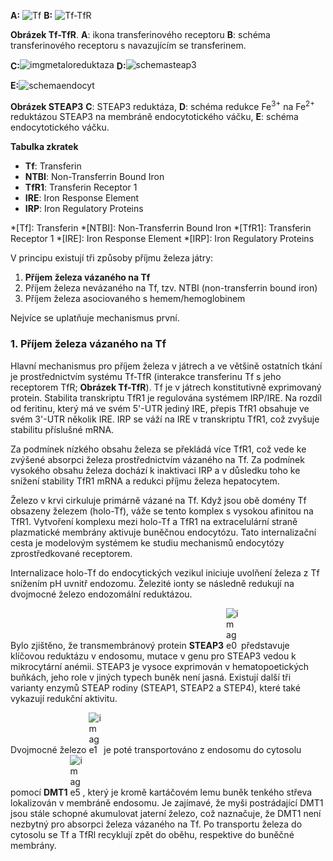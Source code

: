 <style>
img[alt^="schemaendocyt"] {max-width:370px;}
img[alt^="image"] {max-width:20px;}

</style>

<div class="w3-row">
<div class="w3-half w3-center">

**A:** ![Tf](imgtfr1.png) 
**B:** ![Tf-TfR](schematfr1.png)

**Obrázek Tf-TfR**. **A**: ikona transferinového receptoru
**B**: schéma transferinového receptoru s navazujícím se transferinem.

<b style="vertical-align:middle;">C:</b>![imgmetaloreduktaza](imgmetaloreduktaza.png)
<b style="vertical-align:middle;">D:</b>![schemasteap3](schemasteap3.png)

<b style="vertical-align:top;">E:</b>![schemaendocyt](schemaendocyt.png)

**Obrázek STEAP3**
**C**: STEAP3 reduktáza,
**D**: schéma redukce Fe<sup>3+</sup> na Fe<sup>2+</sup> reduktázou STEAP3 na membráně endocytotického váčku,
**E**: schéma endocytotického váčku.
<div class="w3-justify">

__Tabulka zkratek__
* __Tf__: Transferin
* __NTBI__: Non-Transferrin Bound Iron
* __TfR1__: Transferin Receptor 1
* __IRE__: Iron Response Element
* __IRP__: Iron Regulatory Proteins
</div>
</div>
<div class="w3-half w3-justify">

*[Tf]: Transferin
*[NTBI]: Non-Transferrin Bound Iron
*[TfR1]: Transferin Receptor 1
*[IRE]: Iron Response Element
*[IRP]: Iron Regulatory Proteins

V principu existují tři způsoby příjmu železa játry:

 1. __Příjem železa vázaného na Tf__
 2. Příjem železa nevázaného na Tf, tzv. NTBI (non-transferrin bound iron)
 3. Příjem železa asociovaného s hemem/hemoglobinem

Nejvíce se uplatňuje mechanismus první.

### 1. Příjem železa vázaného na Tf

Hlavní mechanismus pro příjem železa v játrech a ve většině ostatních tkání je prostřednictvím systému Tf-TfR (interakce transferinu Tf s jeho receptorem TfR; __Obrázek Tf-TfR__). Tf je v játrech konstitutivně exprimovaný protein. Stabilita transkriptu TfR1 je regulována systémem IRP/IRE. Na rozdíl od feritinu, který má ve svém 5'-UTR jediný IRE, přepis TfR1 obsahuje ve svém 3'-UTR několik IRE. IRP se váží na IRE v transkriptu TfR1, což zvyšuje stabilitu příslušné mRNA. 

Za podmínek nízkého obsahu železa se překládá více TfR1, což vede ke zvýšené absorpci železa prostřednictvím vázaného na Tf. Za podmínek vysokého obsahu železa dochází k inaktivaci IRP a v důsledku toho ke snížení stability TfR1 mRNA a redukci příjmu železa hepatocytem.

Železo v krvi cirkuluje primárně vázané na Tf. Když jsou obě domény Tf obsazeny železem (holo-Tf), váže se tento komplex s vysokou afinitou na TfR1. Vytvoření komplexu mezi holo-Tf a TfR1 na extracelulární straně plazmatické membrány aktivuje buněčnou endocytózu. Tato internalizační cesta je modelovým systémem ke studiu mechanismů endocytózy zprostředkované receptorem. 

Internalizace holo-Tf do endocytických vezikul iniciuje uvolňení železa z Tf snížením pH uvnitř endozomu. Železité ionty se následně redukují na dvojmocné železo endozomální reduktázou. 

Bylo zjištěno, že transmembránový protein __STEAP3__ ![image0](imgmetaloreduktaza.png) představuje klíčovou reduktázu v endosomu, mutace v genu pro STEAP3 vedou k mikrocytární anémii. STEAP3 je vysoce exprimován v hematopoetických buňkách, jeho role v jiných typech buněk není jasná. Existují další tři varianty enzymů STEAP rodiny (STEAP1, STEAP2 a STEP4), které také vykazují redukční aktivitu.

Dvojmocné železo ![image1](image1.jpg) je poté transportováno z endosomu do cytosolu pomocí __DMT1__ ![image5](image5.jpg), který je kromě kartáčovém lemu buněk tenkého střeva lokalizován v membráně endosomu. Je zajímavé, že myši postrádající DMT1 jsou stále schopné akumulovat jaterní železo, což naznačuje, že DMT1 není nezbytný pro absorpci železa vázaného na Tf. Po transportu železa do cytosolu se Tf a TfRl recyklují zpět do oběhu, respektive do buněčné membrány.

</div>
</div>

